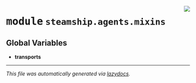 <!-- markdownlint-disable -->

<a href="https://github.com/steamship-core/python-client/tree/main/src/steamship/agents/mixins/__init__.py"><img align="right" style="float:right;" src="https://img.shields.io/badge/-source-cccccc?style=flat-square"></a>

# <kbd>module</kbd> `steamship.agents.mixins`




**Global Variables**
---------------
- **transports**




---

_This file was automatically generated via [lazydocs](https://github.com/ml-tooling/lazydocs)._

